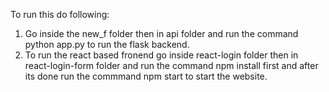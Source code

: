 To run this do following:
1. Go inside the new_f folder then in api folder and run the command python app.py to run the flask backend.
2. To run the react based fronend go inside react-login folder then in react-login-form folder and run the command npm install first and after its done run the commmand npm start to start the website.